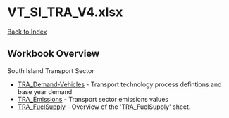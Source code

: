 # VT_SI_TRA_V4.xlsx

[Back to Index](../README.md)

## Workbook Overview

South Island Transport Sector

- [TRA_Demand-Vehicles](TRA_Demand-Vehicles.md) - Transport technology process defintions and base year demand
- [TRA_Emissions](TRA_Emissions.md) - Transport sector emissions values
- [TRA_FuelSupply](TRA_FuelSupply.md) - Overview of the 'TRA_FuelSupply' sheet.
